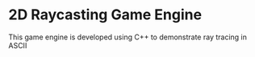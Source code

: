 # 2D Raycasting Game Engine
This game engine is developed using C++ to demonstrate ray tracing in ASCII
